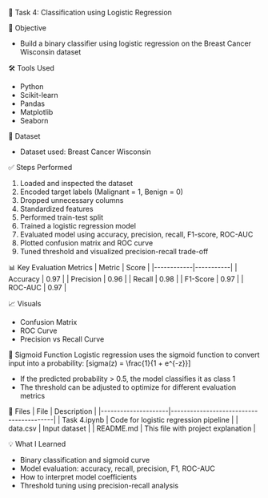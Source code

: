 🧠 Task 4: Classification using Logistic Regression

📌 Objective
- Build a binary classifier using logistic regression on the Breast Cancer Wisconsin dataset

🛠️ Tools Used
- Python
- Scikit-learn
- Pandas
- Matplotlib
- Seaborn

📁 Dataset
- Dataset used: Breast Cancer Wisconsin

✅ Steps Performed
1. Loaded and inspected the dataset
2. Encoded target labels (Malignant = 1, Benign = 0)
3. Dropped unnecessary columns
4. Standardized features
5. Performed train-test split
6. Trained a logistic regression model
7. Evaluated model using accuracy, precision, recall, F1-score, ROC-AUC
8. Plotted confusion matrix and ROC curve
9. Tuned threshold and visualized precision-recall trade-off

📊 Key Evaluation Metrics
| Metric     | Score     |
|------------|-----------|
| Accuracy   | 0.97      |
| Precision  | 0.96      |
| Recall     | 0.98      |
| F1-Score   | 0.97      |
| ROC-AUC    | 0.97      |

📈 Visuals
- Confusion Matrix
- ROC Curve
- Precision vs Recall Curve

🧠 Sigmoid Function
Logistic regression uses the sigmoid function to convert input into a probability:
[sigma(z) = \frac{1}{1 + e^{-z}}]

- If the predicted probability > 0.5, the model classifies it as class 1
- The threshold can be adjusted to optimize for different evaluation metrics

📎 Files
| File                | Description                             |
|---------------------|-----------------------------------------|
| Task 4.ipynb        | Code for logistic regression pipeline   |
| data.csv            | Input dataset                           |
| README.md           | This file with project explanation      |

💡 What I Learned
- Binary classification and sigmoid curve
- Model evaluation: accuracy, recall, precision, F1, ROC-AUC
- How to interpret model coefficients
- Threshold tuning using precision-recall analysis
